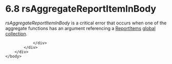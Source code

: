 <html dir="LTR" xmlns:mshelp="http://msdn.microsoft.com/mshelp" xmlns:ddue="http://ddue.schemas.microsoft.com/authoring/2003/5" xmlns:xlink="http://www.w3.org/1999/xlink" xmlns:tool="http://www.microsoft.com/tooltip">
    <head>
        <meta http-equiv="Content-Type" content="text/html; CHARSET=utf-8"></meta>
        <meta name="save" content="history"></meta>
        <title>6.8 rsAggregateReportItemInBody</title>
        <xml>
            <mshelp:toctitle title="6.8 rsAggregateReportItemInBody"></mshelp:toctitle>
            <mshelp:rltitle title="[MS-RDL]: rsAggregateReportItemInBody"></mshelp:rltitle>
            <mshelp:keyword index="A" term="c73078e8-7ff0-4a98-a89a-7b0ab2714b45"></mshelp:keyword>
            <mshelp:attr name="DCSext.ContentType" value="open specification"></mshelp:attr>
            <mshelp:attr name="AssetID" value="c73078e8-7ff0-4a98-a89a-7b0ab2714b45"></mshelp:attr>
            <mshelp:attr name="TopicType" value="kbRef"></mshelp:attr>
            <mshelp:attr name="DCSext.Title" value="[MS-RDL]: rsAggregateReportItemInBody" />
        </xml>
    </head>
    <body>
        <div id="header">
            <h1 class="heading">6.8 rsAggregateReportItemInBody</h1>
        </div>
        <div id="mainSection">
            <div id="mainBody">
                <div id="allHistory" class="saveHistory"></div>
                <div id="sectionSection0" class="section" name="collapseableSection">
                    

<p><i>rsAggregateReportItemInBody</i> is a critical error that
occurs when one of the aggregate functions has an argument referencing a <a href="c5fef915-e842-43b4-91f9-56af4eb15be0.md">ReportItems</a> <a href="b2482b3f-74ab-4ca8-a9e5-c07955011743.md#gt_dc73cb0c-53f5-4b67-83c8-b28cd60bd2d9">global collection</a>. </p>


                </div>
            </div>
        </div>
    </body>
</html>